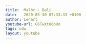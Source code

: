 ```yaml
---
title:  Malör - Bali
date:   2020-05-30 07:33:33 +0100
author: Lenart
youtube-url: G6TwXtH6oUo
tags: ndw
layout: youtube
---
```

